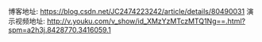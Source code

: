博客地址:
https://blog.csdn.net/JC2474223242/article/details/80490031
演示视频地址:
http://v.youku.com/v_show/id_XMzYzMTczMTQ1Ng==.html?spm=a2h3j.8428770.3416059.1